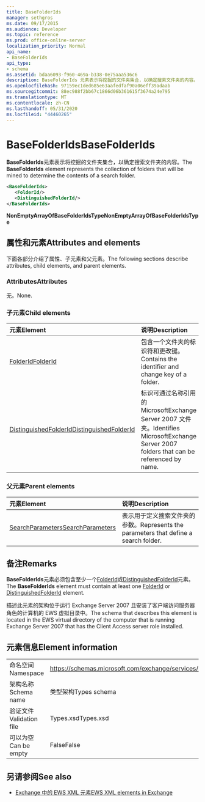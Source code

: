 ```yaml
---
title: BaseFolderIds
manager: sethgros
ms.date: 09/17/2015
ms.audience: Developer
ms.topic: reference
ms.prod: office-online-server
localization_priority: Normal
api_name:
- BaseFolderIds
api_type:
- schema
ms.assetid: bdaa6093-f960-469a-b338-0e75aaa536c6
description: BaseFolderIds 元素表示将挖掘的文件夹集合，以确定搜索文件夹的内容。
ms.openlocfilehash: 97159ec1ded685e63aafedfaf90a06eff39adaab
ms.sourcegitcommit: 88ec988f2bb67c1866d06b361615f3674a24e795
ms.translationtype: MT
ms.contentlocale: zh-CN
ms.lasthandoff: 05/31/2020
ms.locfileid: "44460265"
---
```

# <a name="basefolderids"></a><span data-ttu-id="85245-103">BaseFolderIds</span><span class="sxs-lookup"><span data-stu-id="85245-103">BaseFolderIds</span></span>

<span data-ttu-id="85245-104">**BaseFolderIds**元素表示将挖掘的文件夹集合，以确定搜索文件夹的内容。</span><span class="sxs-lookup"><span data-stu-id="85245-104">The **BaseFolderIds** element represents the collection of folders that will be mined to determine the contents of a search folder.</span></span> 
  
```xml
<BaseFolderIds>
   <FolderId/>
   <DistinguishedFolderId/>
</BaseFolderIds>
```

 <span data-ttu-id="85245-105">**NonEmptyArrayOfBaseFolderIdsType**</span><span class="sxs-lookup"><span data-stu-id="85245-105">**NonEmptyArrayOfBaseFolderIdsType**</span></span>
## <a name="attributes-and-elements"></a><span data-ttu-id="85245-106">属性和元素</span><span class="sxs-lookup"><span data-stu-id="85245-106">Attributes and elements</span></span>

<span data-ttu-id="85245-107">下面各部分介绍了属性、子元素和父元素。</span><span class="sxs-lookup"><span data-stu-id="85245-107">The following sections describe attributes, child elements, and parent elements.</span></span>
  
### <a name="attributes"></a><span data-ttu-id="85245-108">Attributes</span><span class="sxs-lookup"><span data-stu-id="85245-108">Attributes</span></span>

<span data-ttu-id="85245-109">无。</span><span class="sxs-lookup"><span data-stu-id="85245-109">None.</span></span>
  
### <a name="child-elements"></a><span data-ttu-id="85245-110">子元素</span><span class="sxs-lookup"><span data-stu-id="85245-110">Child elements</span></span>

|<span data-ttu-id="85245-111">**元素**</span><span class="sxs-lookup"><span data-stu-id="85245-111">**Element**</span></span>|<span data-ttu-id="85245-112">**说明**</span><span class="sxs-lookup"><span data-stu-id="85245-112">**Description**</span></span>|
|:-----|:-----|
|[<span data-ttu-id="85245-113">FolderId</span><span class="sxs-lookup"><span data-stu-id="85245-113">FolderId</span></span>](folderid.md) <br/> |<span data-ttu-id="85245-114">包含一个文件夹的标识符和更改键。</span><span class="sxs-lookup"><span data-stu-id="85245-114">Contains the identifier and change key of a folder.</span></span>  <br/> |
|[<span data-ttu-id="85245-115">DistinguishedFolderId</span><span class="sxs-lookup"><span data-stu-id="85245-115">DistinguishedFolderId</span></span>](distinguishedfolderid.md) <br/> |<span data-ttu-id="85245-116">标识可通过名称引用的 MicrosoftExchange Server 2007 文件夹。</span><span class="sxs-lookup"><span data-stu-id="85245-116">Identifies MicrosoftExchange Server 2007 folders that can be referenced by name.</span></span>  <br/> |
   
### <a name="parent-elements"></a><span data-ttu-id="85245-117">父元素</span><span class="sxs-lookup"><span data-stu-id="85245-117">Parent elements</span></span>

|<span data-ttu-id="85245-118">**元素**</span><span class="sxs-lookup"><span data-stu-id="85245-118">**Element**</span></span>|<span data-ttu-id="85245-119">**说明**</span><span class="sxs-lookup"><span data-stu-id="85245-119">**Description**</span></span>|
|:-----|:-----|
|[<span data-ttu-id="85245-120">SearchParameters</span><span class="sxs-lookup"><span data-stu-id="85245-120">SearchParameters</span></span>](searchparameters.md) <br/> |<span data-ttu-id="85245-121">表示用于定义搜索文件夹的参数。</span><span class="sxs-lookup"><span data-stu-id="85245-121">Represents the parameters that define a search folder.</span></span>  <br/> |
   
## <a name="remarks"></a><span data-ttu-id="85245-122">备注</span><span class="sxs-lookup"><span data-stu-id="85245-122">Remarks</span></span>

<span data-ttu-id="85245-123">**BaseFolderIds**元素必须包含至少一个[FolderId](folderid.md)或[DistinguishedFolderId](distinguishedfolderid.md)元素。</span><span class="sxs-lookup"><span data-stu-id="85245-123">The **BaseFolderIds** element must contain at least one [FolderId](folderid.md) or [DistinguishedFolderId](distinguishedfolderid.md) element.</span></span> 
  
<span data-ttu-id="85245-124">描述此元素的架构位于运行 Exchange Server 2007 且安装了客户端访问服务器角色的计算机的 EWS 虚拟目录中。</span><span class="sxs-lookup"><span data-stu-id="85245-124">The schema that describes this element is located in the EWS virtual directory of the computer that is running Exchange Server 2007 that has the Client Access server role installed.</span></span>
  
## <a name="element-information"></a><span data-ttu-id="85245-125">元素信息</span><span class="sxs-lookup"><span data-stu-id="85245-125">Element information</span></span>

|||
|:-----|:-----|
|<span data-ttu-id="85245-126">命名空间</span><span class="sxs-lookup"><span data-stu-id="85245-126">Namespace</span></span>  <br/> |https://schemas.microsoft.com/exchange/services/2006/types  <br/> |
|<span data-ttu-id="85245-127">架构名称</span><span class="sxs-lookup"><span data-stu-id="85245-127">Schema name</span></span>  <br/> |<span data-ttu-id="85245-128">类型架构</span><span class="sxs-lookup"><span data-stu-id="85245-128">Types schema</span></span>  <br/> |
|<span data-ttu-id="85245-129">验证文件</span><span class="sxs-lookup"><span data-stu-id="85245-129">Validation file</span></span>  <br/> |<span data-ttu-id="85245-130">Types.xsd</span><span class="sxs-lookup"><span data-stu-id="85245-130">Types.xsd</span></span>  <br/> |
|<span data-ttu-id="85245-131">可以为空</span><span class="sxs-lookup"><span data-stu-id="85245-131">Can be empty</span></span>  <br/> |<span data-ttu-id="85245-132">False</span><span class="sxs-lookup"><span data-stu-id="85245-132">False</span></span>  <br/> |
   
## <a name="see-also"></a><span data-ttu-id="85245-133">另请参阅</span><span class="sxs-lookup"><span data-stu-id="85245-133">See also</span></span>



- [<span data-ttu-id="85245-134">Exchange 中的 EWS XML 元素</span><span class="sxs-lookup"><span data-stu-id="85245-134">EWS XML elements in Exchange</span></span>](ews-xml-elements-in-exchange.md)

